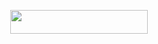 </h3>

<p align="center"><a href="https://github.com/Its-kin/King-music/edit/main/config.py"> <img src="https://img.shields.io/badge/Deploy%20On%20Heroku-black?style=for-the-badge&logo=heroku" width="220" height="38.45"/></a></p>

</p>
